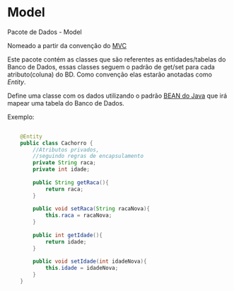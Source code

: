 # Model #
Pacote de Dados - Model

Nomeado a partir da convenção do [MVC](https://pt.wikipedia.org/wiki/MVC)
 
Este pacote contém as classes que são referentes as entidades/tabelas do Banco de Dados,
essas classes seguem o padrão de get/set para cada atributo(coluna) do BD.
Como convenção elas estarão anotadas como *Entity*.

Define uma classe com os dados utilizando o padrão [BEAN do Java](https://pt.wikipedia.org/wiki/JavaBeans) que irá mapear uma tabela do Banco de Dados.

Exemplo: 

```java
	
	@Entity
	public class Cachorro {
		//Atributos privados, 
		//seguindo regras de encapsulamento
		private String raca;
		private int idade;
		
		public String getRaca(){
			return raca;
		}
		
		public void setRaca(String racaNova){
			this.raca = racaNova;
		}
		
		public int getIdade(){
			return idade;
		}
		
		public void setIdade(int idadeNova){
			this.idade = idadeNova;
		}
	}

```
